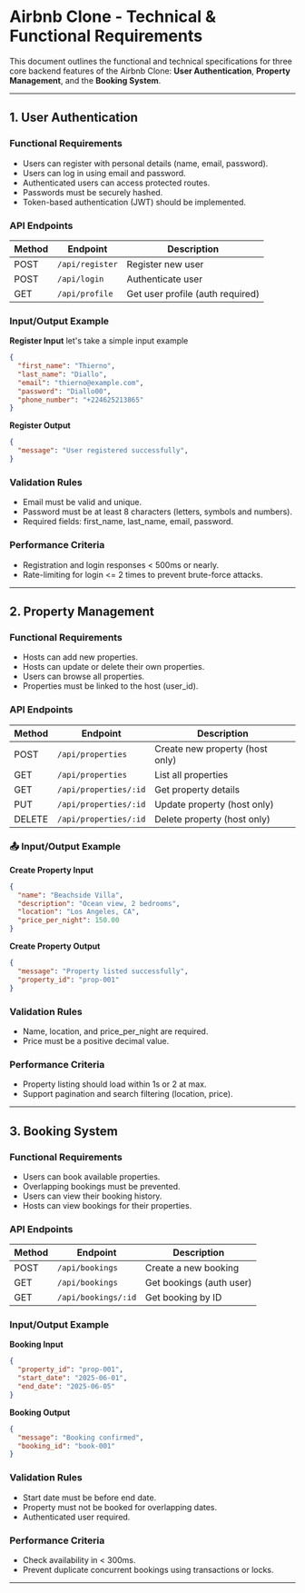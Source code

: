 # Airbnb Clone - Technical & Functional Requirements

This document outlines the functional and technical specifications for three core backend features of the Airbnb Clone: **User Authentication**, **Property Management**, and the **Booking System**.

---

## 1. User Authentication

### Functional Requirements
- Users can register with personal details (name, email, password).
- Users can log in using email and password.
- Authenticated users can access protected routes.
- Passwords must be securely hashed.
- Token-based authentication (JWT) should be implemented.

### API Endpoints

| Method | Endpoint         | Description                      |
|--------|------------------|----------------------------------|
| POST   | `/api/register`  | Register new user                |
| POST   | `/api/login`     | Authenticate user                |
| GET    | `/api/profile`   | Get user profile (auth required) |

### Input/Output Example

**Register Input**
let's take a simple input example
```json
{
  "first_name": "Thierno",
  "last_name": "Diallo",
  "email": "thierno@example.com",
  "password": "Diallo00",
  "phone_number": "+224625213865"
}
```
**Register Output**
```json
{
  "message": "User registered successfully",
}
```

### Validation Rules
- Email must be valid and unique.
- Password must be at least 8 characters (letters, symbols and numbers).
- Required fields: first_name, last_name, email, password.

### Performance Criteria
- Registration and login responses < 500ms or nearly.
- Rate-limiting for login <= 2 times to prevent brute-force attacks.

---

## 2. Property Management

### Functional Requirements
- Hosts can add new properties.
- Hosts can update or delete their own properties.
- Users can browse all properties.
- Properties must be linked to the host (user_id).

### API Endpoints

| Method | Endpoint               | Description                     |
|--------|------------------------|---------------------------------|
| POST   | `/api/properties`      | Create new property (host only) |
| GET    | `/api/properties`      | List all properties             |
| GET    | `/api/properties/:id`  | Get property details            |
| PUT    | `/api/properties/:id`  | Update property (host only)     |
| DELETE | `/api/properties/:id`  | Delete property (host only)     |

### 📤 Input/Output Example

**Create Property Input**
```json
{
  "name": "Beachside Villa",
  "description": "Ocean view, 2 bedrooms",
  "location": "Los Angeles, CA",
  "price_per_night": 150.00
}
```

**Create Property Output**
```json
{
  "message": "Property listed successfully",
  "property_id": "prop-001"
}
```

### Validation Rules
- Name, location, and price_per_night are required.
- Price must be a positive decimal value.

### Performance Criteria
- Property listing should load within 1s or 2 at max.
- Support pagination and search filtering (location, price).

---

## 3. Booking System

###  Functional Requirements
- Users can book available properties.
- Overlapping bookings must be prevented.
- Users can view their booking history.
- Hosts can view bookings for their properties.

### API Endpoints

| Method | Endpoint               | Description               |
|--------|------------------------|---------------------------|
| POST   | `/api/bookings`        | Create a new booking      |
| GET    | `/api/bookings`        | Get bookings (auth user)  |
| GET    | `/api/bookings/:id`    | Get booking by ID         |

### Input/Output Example

**Booking Input**
```json
{
  "property_id": "prop-001",
  "start_date": "2025-06-01",
  "end_date": "2025-06-05"
}
```

**Booking Output**
```json
{
  "message": "Booking confirmed",
  "booking_id": "book-001"
}
```

### Validation Rules
- Start date must be before end date.
- Property must not be booked for overlapping dates.
- Authenticated user required.

### Performance Criteria
- Check availability in < 300ms.
- Prevent duplicate concurrent bookings using transactions or locks.

---